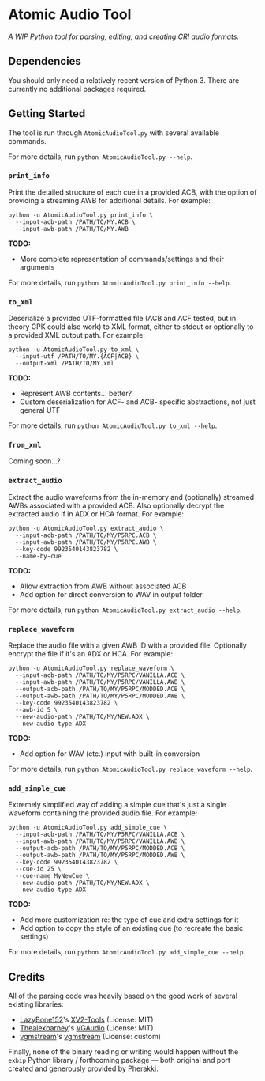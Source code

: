 # Atomic Audio Tool

*A WIP Python tool for parsing, editing, and creating CRI audio formats.*

## Dependencies

You should only need a relatively recent version of Python 3. There are currently no additional packages required.

## Getting Started

The tool is run through `AtomicAudioTool.py` with several available commands.

For more details, run `python AtomicAudioTool.py --help`.

### `print_info`

Print the detailed structure of each cue in a provided ACB, with the option of providing a streaming AWB for additional details. For example:

```
python -u AtomicAudioTool.py print_info \
  --input-acb-path /PATH/TO/MY.ACB \
  --input-awb-path /PATH/TO/MY.AWB
```

**TODO:**
- More complete representation of commands/settings and their arguments

For more details, run `python AtomicAudioTool.py print_info --help`.

### `to_xml`

Deserialize a provided UTF-formatted file (ACB and ACF tested, but in theory CPK could also work) to XML format, either to stdout or optionally to a provided XML output path. For example:

```
python -u AtomicAudioTool.py to_xml \
  --input-utf /PATH/TO/MY.{ACF|ACB} \
  --output-xml /PATH/TO/MY.xml
```

**TODO:**
- Represent AWB contents... better?
- Custom deserialization for ACF- and ACB- specific abstractions, not just general UTF

For more details, run `python AtomicAudioTool.py to_xml --help`.

### `from_xml`

Coming soon...?

### `extract_audio`

Extract the audio waveforms from the in-memory and (optionally) streamed AWBs associated with a provided ACB. Also optionally decrypt the extracted audio if in ADX or HCA format. For example:

```
python -u AtomicAudioTool.py extract_audio \
  --input-acb-path /PATH/TO/MY/P5RPC.ACB \
  --input-awb-path /PATH/TO/MY/P5RPC.AWB \
  --key-code 9923540143823782 \
  --name-by-cue
```

**TODO:**
- Allow extraction from AWB without associated ACB
- Add option for direct conversion to WAV in output folder

For more details, run `python AtomicAudioTool.py extract_audio --help`.

### `replace_waveform`

Replace the audio file with a given AWB ID with a provided file. Optionally encrypt the file if it's an ADX or HCA. For example:

```
python -u AtomicAudioTool.py replace_waveform \
  --input-acb-path /PATH/TO/MY/P5RPC/VANILLA.ACB \
  --input-awb-path /PATH/TO/MY/P5RPC/VANILLA.AWB \
  --output-acb-path /PATH/TO/MY/P5RPC/MODDED.ACB \
  --output-awb-path /PATH/TO/MY/P5RPC/MODDED.AWB \
  --key-code 9923540143823782 \
  --awb-id 5 \
  --new-audio-path /PATH/TO/MY/NEW.ADX \
  --new-audio-type ADX
```

**TODO:**
- Add option for WAV (etc.) input with built-in conversion

For more details, run `python AtomicAudioTool.py replace_waveform --help`.

### `add_simple_cue`

Extremely simplified way of adding a simple cue that's just a single waveform containing the provided audio file. For example:

```
python -u AtomicAudioTool.py add_simple_cue \
  --input-acb-path /PATH/TO/MY/P5RPC/VANILLA.ACB \
  --input-awb-path /PATH/TO/MY/P5RPC/VANILLA.AWB \
  --output-acb-path /PATH/TO/MY/P5RPC/MODDED.ACB \
  --output-awb-path /PATH/TO/MY/P5RPC/MODDED.AWB \
  --key-code 9923540143823782 \
  --cue-id 25 \
  --cue-name MyNewCue \
  --new-audio-path /PATH/TO/MY/NEW.ADX \
  --new-audio-type ADX
```

**TODO:**
- Add more customization re: the type of cue and extra settings for it
- Add option to copy the style of an existing cue (to recreate the basic settings)

For more details, run `python AtomicAudioTool.py add_simple_cue --help`.

## Credits

All of the parsing code was heavily based on the good work of several existing libraries:

- [LazyBone152](https://github.com/LazyBone152)'s [XV2-Tools](https://github.com/LazyBone152/XV2-Tools) (License: MIT)
- [Thealexbarney](https://github.com/Thealexbarney)'s [VGAudio](https://github.com/Thealexbarney/VGAudio) (License: MIT)
- [vgmstream](https://github.com/vgmstream)'s [vgmstream](https://github.com/vgmstream/vgmstream) (License: custom)

Finally, none of the binary reading or writing would happen without the `exbip` Python library / forthcoming package — both original and port created and generously provided by [Pherakki](https://github.com/Pherakki).
